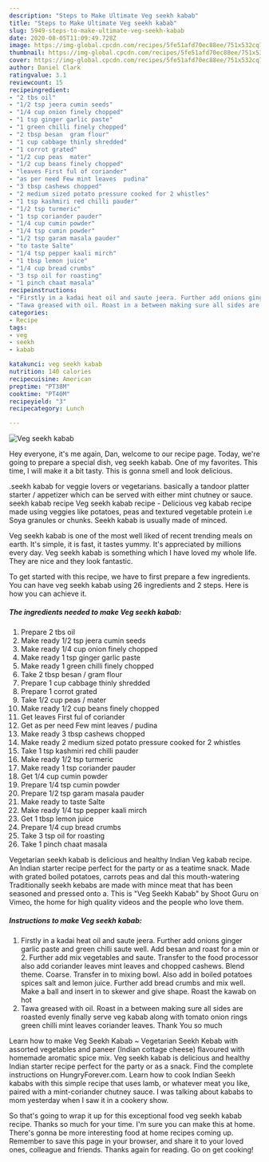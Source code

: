 ```yaml
---
description: "Steps to Make Ultimate Veg seekh kabab"
title: "Steps to Make Ultimate Veg seekh kabab"
slug: 5949-steps-to-make-ultimate-veg-seekh-kabab
date: 2020-08-05T11:09:49.728Z
image: https://img-global.cpcdn.com/recipes/5fe51afd70ec88ee/751x532cq70/veg-seekh-kabab-recipe-main-photo.jpg
thumbnail: https://img-global.cpcdn.com/recipes/5fe51afd70ec88ee/751x532cq70/veg-seekh-kabab-recipe-main-photo.jpg
cover: https://img-global.cpcdn.com/recipes/5fe51afd70ec88ee/751x532cq70/veg-seekh-kabab-recipe-main-photo.jpg
author: Daniel Clark
ratingvalue: 3.1
reviewcount: 15
recipeingredient:
- "2 tbs oil"
- "1/2 tsp jeera cumin seeds"
- "1/4 cup onion finely chopped"
- "1 tsp ginger garlic paste"
- "1 green chilli finely chopped"
- "2 tbsp besan  gram flour"
- "1 cup cabbage thinly shredded"
- "1 corrot grated"
- "1/2 cup peas  mater"
- "1/2 cup beans finely chopped"
- "leaves First ful of coriander"
- "as per need Few mint leaves  pudina"
- "3 tbsp cashews chopped"
- "2 medium sized potato pressure cooked for 2 whistles"
- "1 tsp kashmiri red chilli pauder"
- "1/2 tsp turmeric"
- "1 tsp coriander pauder"
- "1/4 cup cumin powder"
- "1/4 tsp cumin powder"
- "1/2 tsp garam masala pauder"
- "to taste Salte"
- "1/4 tsp pepper kaali mirch"
- "1 tbsp lemon juice"
- "1/4 cup bread crumbs"
- "3 tsp oil for roasting"
- "1 pinch chaat masala"
recipeinstructions:
- "Firstly in a kadai heat oil and saute jeera. Further add onions ginger garlic paste and green chilli saute well. Add besan and roast for a min or 2. Further add mix vegetables and saute. Transfer to the food processor also add coriander leaves mint leaves and chopped cashews. Blend theme. Coarse. Transfer in to mixing bowl. Also add in boiled potatoes spices salt and lemon juice. Further add bread crumbs and mix well. Make a ball and insert in to skewer and give shape. Roast the kawab on hot"
- "Tawa greased with oil. Roast in a between making sure all sides are roasted evenly finally serve veg kabab along with tomato onion rings green chilli mint leaves coriander leaves. Thank You so much"
categories:
- Recipe
tags:
- veg
- seekh
- kabab

katakunci: veg seekh kabab 
nutrition: 140 calories
recipecuisine: American
preptime: "PT38M"
cooktime: "PT40M"
recipeyield: "3"
recipecategory: Lunch

---
```



![Veg seekh kabab](https://img-global.cpcdn.com/recipes/5fe51afd70ec88ee/751x532cq70/veg-seekh-kabab-recipe-main-photo.jpg)

Hey everyone, it's me again, Dan, welcome to our recipe page. Today, we're going to prepare a special dish, veg seekh kabab. One of my favorites. This time, I will make it a bit tasty. This is gonna smell and look delicious.

.seekh kabab for veggie lovers or vegetarians. basically a tandoor platter starter / appetizer which can be served with either mint chutney or sauce. seekh kabab recipe Veg seekh kabab recipe - Delicious veg kabab recipe made using veggies like potatoes, peas and textured vegetable protein i.e Soya granules or chunks. Seekh kabab is usually made of minced.

Veg seekh kabab is one of the most well liked of recent trending meals on earth. It's simple, it is fast, it tastes yummy. It's appreciated by millions every day. Veg seekh kabab is something which I have loved my whole life. They are nice and they look fantastic.


To get started with this recipe, we have to first prepare a few ingredients. You can have veg seekh kabab using 26 ingredients and 2 steps. Here is how you can achieve it.

<!--inarticleads1-->

##### The ingredients needed to make Veg seekh kabab:

1. Prepare 2 tbs oil
1. Make ready 1/2 tsp jeera cumin seeds
1. Make ready 1/4 cup onion finely chopped
1. Make ready 1 tsp ginger garlic paste
1. Make ready 1 green chilli finely chopped
1. Take 2 tbsp besan / gram flour
1. Prepare 1 cup cabbage thinly shredded
1. Prepare 1 corrot grated
1. Take 1/2 cup peas / mater
1. Make ready 1/2 cup beans finely chopped
1. Get leaves First ful of coriander
1. Get as per need Few mint leaves / pudina
1. Make ready 3 tbsp cashews chopped
1. Make ready 2 medium sized potato pressure cooked for 2 whistles
1. Take 1 tsp kashmiri red chilli pauder
1. Make ready 1/2 tsp turmeric
1. Make ready 1 tsp coriander pauder
1. Get 1/4 cup cumin powder
1. Prepare 1/4 tsp cumin powder
1. Prepare 1/2 tsp garam masala pauder
1. Make ready to taste Salte
1. Make ready 1/4 tsp pepper kaali mirch
1. Get 1 tbsp lemon juice
1. Prepare 1/4 cup bread crumbs
1. Take 3 tsp oil for roasting
1. Take 1 pinch chaat masala


Vegetarian seekh kabab is delicious and healthy Indian Veg kabab recipe. An Indian starter recipe perfect for the party or as a teatime snack. Made with grated boiled potatoes, carrots peas and dal this mouth-watering Traditionally seekh kebabs are made with mince meat that has been seasoned and pressed onto a. This is &#34;Veg Seekh Kabab&#34; by Shoot Guru on Vimeo, the home for high quality videos and the people who love them. 

<!--inarticleads2-->

##### Instructions to make Veg seekh kabab:

1. Firstly in a kadai heat oil and saute jeera. Further add onions ginger garlic paste and green chilli saute well. Add besan and roast for a min or 2. Further add mix vegetables and saute. Transfer to the food processor also add coriander leaves mint leaves and chopped cashews. Blend theme. Coarse. Transfer in to mixing bowl. Also add in boiled potatoes spices salt and lemon juice. Further add bread crumbs and mix well. Make a ball and insert in to skewer and give shape. Roast the kawab on hot
1. Tawa greased with oil. Roast in a between making sure all sides are roasted evenly finally serve veg kabab along with tomato onion rings green chilli mint leaves coriander leaves. Thank You so much


Learn how to make Veg Seekh Kabab ~ Vegetarian Seekh Kebab with assorted vegetables and paneer (Indian cottage cheese) flavoured with homemade aromatic spice mix. Veg seekh kabab is delicious and healthy Indian starter recipe perfect for the party or as a snack. Find the complete instructions on HungryForever.com. Learn how to cook Indian Seekh kababs with this simple recipe that uses lamb, or whatever meat you like, paired with a mint-coriander chutney sauce. I was talking about kababs to mom yesterday when I saw it in a cookery show. 

So that's going to wrap it up for this exceptional food veg seekh kabab recipe. Thanks so much for your time. I'm sure you can make this at home. There's gonna be more interesting food at home recipes coming up. Remember to save this page in your browser, and share it to your loved ones, colleague and friends. Thanks again for reading. Go on get cooking!
